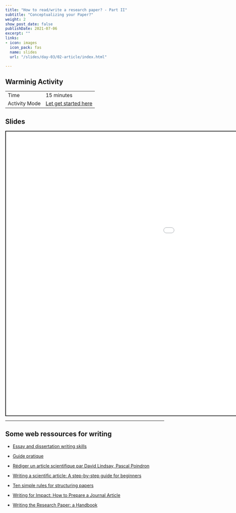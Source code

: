 ```yaml
---
title: "How to read/write a research paper? - Part II"
subtitle: "Conceptualizing your Paper?"
weight: 2
show_post_date: false
publishDate: 2021-07-06
excerpt: ""
links:
- icon: images
  icon_pack: fas
  name: slides
  url: "/slides/day-03/02-article/index.html"

---
```


<script src="{{< blogdown/postref >}}index_files/clipboard/clipboard.min.js"></script>
<link href="{{< blogdown/postref >}}index_files/xaringanExtra-clipboard/xaringanExtra-clipboard.css" rel="stylesheet" />
<script src="{{< blogdown/postref >}}index_files/xaringanExtra-clipboard/xaringanExtra-clipboard.js"></script>
<script>window.xaringanExtraClipboard(null, {"button":"Copy Code","success":"Copied!","error":"Press Ctrl+C to Copy"})</script>
<script src="{{< blogdown/postref >}}index_files/fitvids/fitvids.min.js"></script>

## Warminig Activity

<div class="activity-table">

|               |                          |
|:--------------|:-------------------------|
| Time          | 15 minutes               |
| Activity Mode | [Let get started here]() |

</div>

## Slides

<div class="shareagain" style="min-width:300px;margin:1em auto;" data-exeternal="1">
<iframe src="/slides/day-03/02-article/index.html" width="1600" height="900" style="border:2px solid currentColor;" loading="lazy" allowfullscreen></iframe>
<script>fitvids('.shareagain', {players: 'iframe'});</script>
</div>

------------------------------------------------------------------------

## Some web ressources for writing

- [Essay and dissertation writing skills](https://www.ox.ac.uk/students/academic/guidance/skills/essay)

- [Guide pratique](http://www.cms.fss.ulaval.ca/recherche/upload/jefar/fichiers/devenir_chercheure_nov_2017_web.pdf)

- [Rédiger un article scientifique par David Lindsay, Pascal Poindron](https://www-cairn-info.bases-doc.univ-lorraine.fr/guide-de-redaction-scientifique--9782759210220-page-25.htm)

- [Writing a scientific article: A step-by-step guide for beginners](http://halfonlab.ccr.buffalo.edu/other_docs/scientific_paper.pdf)

- [Ten simple rules for structuring papers](https://journals.plos.org/ploscompbiol/article/file?id=10.1371/journal.pcbi.1005619&type=printable)

- [Writing for Impact: How to Prepare a Journal Article](https://static1.squarespace.com/static/5854aaa044024321a353bb0d/t/5a14af7271c10b644be97217/1511305075667/WritingForImpact.PDF)

- [Writing the Research Paper: a Handbook](http://ngoaingu.vimaru.edu.vn/wp-content/uploads/Anthony-C.-Winkler-Jo-Ray-Metherell-Writing-the-Research-Paper_-A-Handbook-Wadsworth-Cengage-Learning-2011.pdf)
